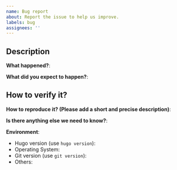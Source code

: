 ```yaml
---
name: Bug report
about: Report the issue to help us improve.
labels: bug
assignees: ''
---
```


<!-- 
Please use this template while reporting a bug. You should provide as much information as possible, 
if not doing so, your contribution may not be addressed at the right time. 
-->

## Description
<!-- Provide as much information as possible -->

**What happened?**:

**What did you expect to happen?**:

## How to verify it?

**How to reproduce it? (Please add a short and precise description)**:

**Is there anything else we need to know?**:

**Environment**:
- Hugo version (use `hugo version`):
- Operating System:
- Git version (use `git version`):
- Others:
